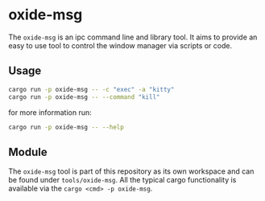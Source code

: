 # oxide-msg

The `oxide-msg` is an ipc command line and library tool. It aims to provide an easy to use tool to control the window manager via scripts or code.


## Usage

```sh
cargo run -p oxide-msg -- -c "exec" -a "kitty"
cargo run -p oxide-msg -- --command "kill"
```

for more information run:

```sh
cargo run -p oxide-msg -- --help
```

## Module

The `oxide-msg` tool is part of this repository as its own workspace and can be found under `tools/oxide-msg`.
All the typical cargo functionality is available via the `cargo <cmd> -p oxide-msg`.
